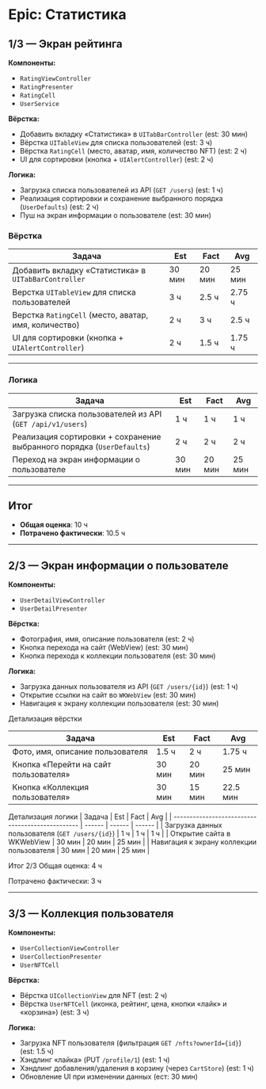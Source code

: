 # Epic: Статистика

## 1/3 — Экран рейтинга

**Компоненты:**
- `RatingViewController`
- `RatingPresenter`
- `RatingCell`
- `UserService`

**Вёрстка:**
- Добавить вкладку «Статистика» в `UITabBarController` (est: 30 мин)
- Вёрстка `UITableView` для списка пользователей (est: 3 ч)
- Вёрстка `RatingCell` (место, аватар, имя, количество NFT) (est: 2 ч)
- UI для сортировки (кнопка + `UIAlertController`) (est: 2 ч)

**Логика:**
- Загрузка списка пользователей из API (`GET /users`) (est: 1 ч)
- Реализация сортировки и сохранение выбранного порядка (`UserDefaults`) (est: 2 ч)
- Пуш на экран информации о пользователе (est: 30 мин)

### Вёрстка

| Задача                                                  | Est    | Fact    | Avg     |
|---------------------------------------------------------|--------|---------|---------|
| Добавить вкладку «Статистика» в `UITabBarController`    | 30 мин | 20 мин  | 25 мин  |
| Верстка `UITableView` для списка пользователей          | 3 ч    | 2.5 ч   | 2.75 ч  |
| Верстка `RatingCell` (место, аватар, имя, количество)   | 2 ч    | 3 ч     | 2.5 ч   |
| UI для сортировки (кнопка + `UIAlertController`)        | 2 ч    | 1.5 ч   | 1.75 ч  |

---

### Логика

| Задача                                                              | Est      | Fact     | Avg    |
|---------------------------------------------------------------------|----------|----------|--------|
| Загрузка списка пользователей из API (`GET /api/v1/users`)          | 1 ч      | 1 ч      | 1 ч    |
| Реализация сортировки + сохранение выбранного порядка (`UserDefaults`) | 2 ч      | 2 ч      | 2 ч    |
| Переход на экран информации о пользователе                           | 30 мин   | 20 мин   | 25 мин |

---

## Итог

- **Общая оценка**: 10 ч  
- **Потрачено фактически**: 10.5 ч

---

## 2/3 — Экран информации о пользователе

**Компоненты:**
- `UserDetailViewController`
- `UserDetailPresenter`

**Вёрстка:**
- Фотография, имя, описание пользователя (est: 2 ч)
- Кнопка перехода на сайт (WebView) (est: 30 мин)
- Кнопка перехода к коллекции пользователя (est: 30 мин)

**Логика:**
- Загрузка данных пользователя из API (`GET /users/{id}`) (est: 1 ч)
- Открытие ссылки на сайт во `WKWebView` (est: 30 мин)
- Навигация к экрану коллекции пользователя (est: 30 мин)

Детализация вёрстки

| Задача                                | Est    | Fact   | Avg      |
| ------------------------------------- | ------ | ------ | -------- |
| Фото, имя, описание пользователя      | 1.5 ч  | 2 ч    | 1.75 ч   |
| Кнопка «Перейти на сайт пользователя» | 30 мин | 20 мин | 25 мин   |
| Кнопка «Коллекция пользователя»       | 30 мин | 15 мин | 22.5 мин |

Детализация логики
| Задача                                           | Est    | Fact   | Avg    |
| ------------------------------------------------ | ------ | ------ | ------ |
| Загрузка данных пользователя (`GET /users/{id}`) | 1 ч    | 1 ч    | 1 ч    |
| Открытие сайта в WKWebView                       | 30 мин | 20 мин | 25 мин |
| Навигация к экрану коллекции пользователя        | 30 мин | 20 мин | 25 мин |

Итог 2/3
Общая оценка: 4 ч

Потрачено фактически: 3 ч


---

## 3/3 — Коллекция пользователя

**Компоненты:**
- `UserCollectionViewController`
- `UserCollectionPresenter`
- `UserNFTCell`

**Вёрстка:**
- Вёрстка `UICollectionView` для NFT (est: 2 ч)
- Вёрстка `UserNFTCell` (иконка, рейтинг, цена, кнопки «лайк» и «корзина») (est: 3 ч)

**Логика:**
- Загрузка NFT пользователя (фильтрация `GET /nfts?ownerId={id}`) (est: 1.5 ч)
- Хэндлинг «лайка» (PUT `/profile/1`) (est: 1 ч)
- Хэндлинг добавления/удаления в корзину (через `CartStore`) (est: 1 ч)
- Обновление UI при изменении данных (ест: 30 мин)
